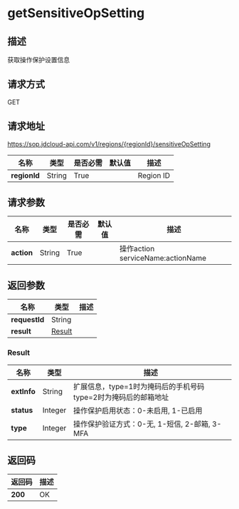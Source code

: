 # getSensitiveOpSetting


## 描述
获取操作保护设置信息

## 请求方式
GET

## 请求地址
https://sop.jdcloud-api.com/v1/regions/{regionId}/sensitiveOpSetting

|名称|类型|是否必需|默认值|描述|
|---|---|---|---|---|
|**regionId**|String|True||Region ID|

## 请求参数
|名称|类型|是否必需|默认值|描述|
|---|---|---|---|---|
|**action**|String|True||操作action serviceName:actionName|


## 返回参数
|名称|类型|描述|
|---|---|---|
|**requestId**|String||
|**result**|[Result](##Result)||


### <a name="Result">Result</a>
|名称|类型|描述|
|---|---|---|
|**extInfo**|String|扩展信息，type=1时为掩码后的手机号码 type=2时为掩码后的邮箱地址|
|**status**|Integer|操作保护启用状态：0-未启用, 1-已启用|
|**type**|Integer|操作保护验证方式：0-无, 1-短信, 2-邮箱, 3-MFA|

## 返回码
|返回码|描述|
|---|---|
|**200**|OK|
